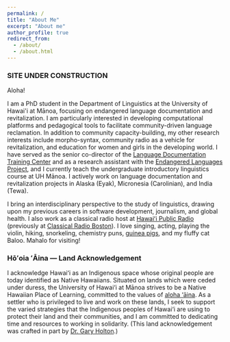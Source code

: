 ```yaml
---
permalink: /
title: "About Me"
excerpt: "About me"
author_profile: true
redirect_from: 
  - /about/
  - /about.html
---
```


### SITE UNDER CONSTRUCTION

Aloha! 

I am a PhD student in the Department of Linguistics at the University of Hawai'i at Mānoa, focusing on endangered language documentation and revitalization. I am particularly interested in developing computational platforms and pedagogical tools to facilitate community-driven language reclamation. In addition to community capacity-building, my other research interests include morpho-syntax, community radio as a vehicle for revitalization, and education for women and girls in the developing world. I have served as the senior co-director of the <a href="ldtc.org">Language Documentation Training Center</a> and as a research assistant with the <a href="https://www.endangeredlanguages.com/" target="_blank">Endangered Languages Project</a>, and I currently teach the undergraduate introductory linguistics course at UH Mānoa. I actively work on language documentation and revitalization projects in Alaska (Eyak), Micronesia (Carolinian), and India (Tewa). 

I bring an interdisciplinary perspective to the study of linguistics, drawing upon my previous careers in software development, journalism, and global health. I also work as a classical radio host at <a href="https://www.hawaiipublicradio.org/people/olivia-waring" target="_blank">Hawaiʻi Public Radio</a> (previously at <a href="https://www.classicalwcrb.org/blog/2020-03-25/radio-hosting-in-the-time-of-covid-19" target="_blank">Classical Radio Boston</a>). I love singing, acting, playing the violin, hiking, snorkeling, chemistry puns, <a href="https://guinneagram.com/" target="_blank">guinea pigs</a>, and my fluffy cat Baloo. Mahalo for visiting!


### Hōʻoia ʻĀina — Land Acknowledgement 
I acknowledge Hawaiʻi as an Indigenous space whose original people are today identified as Native Hawaiians. Situated on lands which were ceded under duress, the University of Hawai‘i at Mānoa strives to be a Native Hawaiian Place of Learning, committed to the values of <a href="https://manoa.hawaii.edu/nhpol/aloha-aina/" target="_blank">aloha ‘āina</a>. As a settler who is privileged to live and work on these lands, I seek to support the varied strategies that the Indigenous peoples of Hawai‘i are using to protect their land and their communities, and I am committed to dedicating time and resources to working in solidarity. (This land acknowledgement was crafted in part by <a href="https://gmholton.github.io/" target="_blank">Dr. Gary Holton</a>.)



